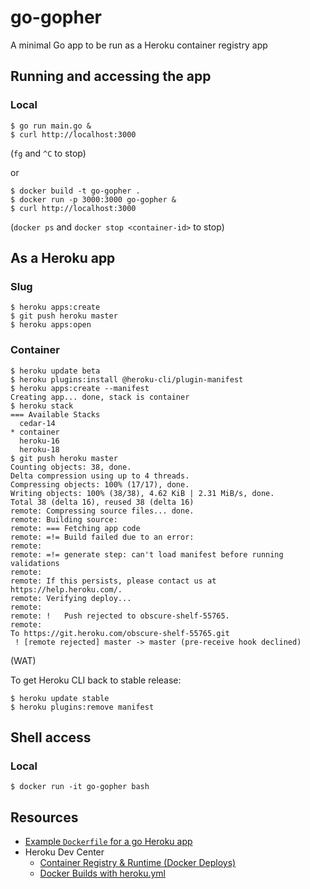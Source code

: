 # go-gopher
A minimal Go app to be run as a Heroku container registry app

## Running and accessing the app
### Local
```
$ go run main.go &
$ curl http://localhost:3000
```

(`fg` and `^C` to stop)

or

```
$ docker build -t go-gopher .
$ docker run -p 3000:3000 go-gopher &
$ curl http://localhost:3000
```

(`docker ps` and `docker stop <container-id>` to stop)

## As a Heroku app
### Slug
```
$ heroku apps:create
$ git push heroku master
$ heroku apps:open
```

### Container
```
$ heroku update beta
$ heroku plugins:install @heroku-cli/plugin-manifest
$ heroku apps:create --manifest
Creating app... done, stack is container
$ heroku stack
=== Available Stacks
  cedar-14
* container
  heroku-16
  heroku-18
$ git push heroku master
Counting objects: 38, done.
Delta compression using up to 4 threads.
Compressing objects: 100% (17/17), done.
Writing objects: 100% (38/38), 4.62 KiB | 2.31 MiB/s, done.
Total 38 (delta 16), reused 38 (delta 16)
remote: Compressing source files... done.
remote: Building source:
remote: === Fetching app code
remote: =!= Build failed due to an error:
remote:
remote: =!= generate step: can't load manifest before running validations
remote:
remote: If this persists, please contact us at https://help.heroku.com/.
remote: Verifying deploy...
remote:
remote: !	Push rejected to obscure-shelf-55765.
remote:
To https://git.heroku.com/obscure-shelf-55765.git
 ! [remote rejected] master -> master (pre-receive hook declined)
```

(WAT)

To get Heroku CLI back to stable release:

```
$ heroku update stable
$ heroku plugins:remove manifest
```

## Shell access
### Local
```
$ docker run -it go-gopher bash
```

## Resources
- [Example `Dockerfile` for a go Heroku app](https://github.com/heroku/go-getting-started/blob/master/Dockerfile)
- Heroku Dev Center
  - [Container Registry & Runtime (Docker Deploys)](https://devcenter.heroku.com/articles/container-registry-and-runtime)
  - [Docker Builds with heroku.yml](https://devcenter.heroku.com/articles/docker-builds-heroku-yml)
